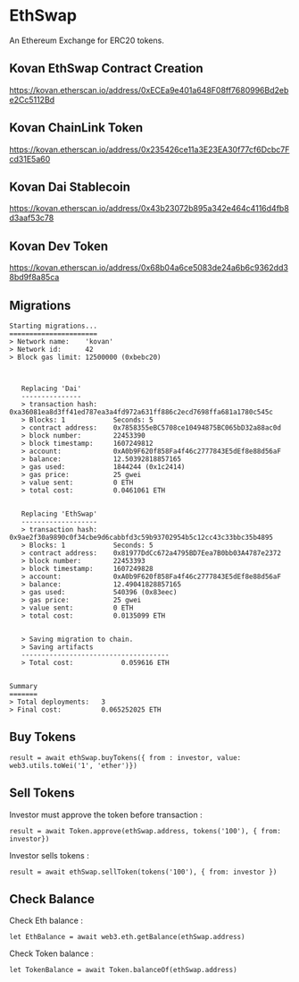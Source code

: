 # EthSwap

An Ethereum Exchange for ERC20 tokens.

## Kovan EthSwap Contract Creation

https://kovan.etherscan.io/address/0xECEa9e401a648F08ff7680996Bd2ebe2Cc5112Bd

## Kovan ChainLink Token

https://kovan.etherscan.io/address/0x235426ce11a3E23EA30f77cf6Dcbc7Fcd31E5a60


## Kovan Dai Stablecoin

https://kovan.etherscan.io/address/0x43b23072b895a342e464c4116d4fb8d3aaf53c78

## Kovan Dev Token

https://kovan.etherscan.io/address/0x68b04a6ce5083de24a6b6c9362dd38bd9f8a85ca


## Migrations

```
Starting migrations...
======================
> Network name:    'kovan'
> Network id:      42
> Block gas limit: 12500000 (0xbebc20)



   Replacing 'Dai'
   ---------------
   > transaction hash:    0xa36081ea8d3ff41ed787ea3a4fd972a631ff886c2ecd7698ffa681a1780c545c
   > Blocks: 1            Seconds: 5
   > contract address:    0x7858355eBC5708ce10494875BC065bD32a88ac0d
   > block number:        22453390
   > block timestamp:     1607249812
   > account:             0xA0b9F620f858Fa4f46c2777843E5dEf8e88d56aF
   > balance:             12.50392818857165
   > gas used:            1844244 (0x1c2414)
   > gas price:           25 gwei
   > value sent:          0 ETH
   > total cost:          0.0461061 ETH


   Replacing 'EthSwap'
   -------------------
   > transaction hash:    0x9ae2f30a9890c0f34cbe9d6cabbfd3c59b93702954b5c12cc43c33bbc35b4895
   > Blocks: 1            Seconds: 5
   > contract address:    0x81977DdCc672a4795BD7Eea7B0bb03A4787e2372
   > block number:        22453393
   > block timestamp:     1607249828
   > account:             0xA0b9F620f858Fa4f46c2777843E5dEf8e88d56aF
   > balance:             12.49041828857165
   > gas used:            540396 (0x83eec)
   > gas price:           25 gwei
   > value sent:          0 ETH
   > total cost:          0.0135099 ETH


   > Saving migration to chain.
   > Saving artifacts
   -------------------------------------
   > Total cost:            0.059616 ETH


Summary
=======
> Total deployments:   3
> Final cost:          0.065252025 ETH

```

## Buy Tokens

```result = await ethSwap.buyTokens({ from : investor, value: web3.utils.toWei('1', 'ether')}) ```

## Sell Tokens

Investor must approve the token before transaction :

```result = await Token.approve(ethSwap.address, tokens('100'), { from: investor})```

Investor sells tokens :

```result = await ethSwap.sellToken(tokens('100'), { from: investor })```

## Check Balance

Check Eth balance :

```let EthBalance = await web3.eth.getBalance(ethSwap.address)```


Check Token balance :

```let TokenBalance = await Token.balanceOf(ethSwap.address)```
